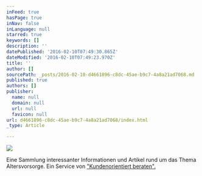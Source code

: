 ```yaml
---
inFeed: true
hasPage: true
inNav: false
inLanguage: null
starred: true
keywords: []
description: ''
datePublished: '2016-02-10T07:49:30.865Z'
dateModified: '2016-02-10T07:49:23.970Z'
title: ''
author: []
sourcePath: _posts/2016-02-10-d4661896-c8dc-45ae-b9c7-4a8a21ad7068.md
published: true
authors: []
publisher:
  name: null
  domain: null
  url: null
  favicon: null
url: d4661896-c8dc-45ae-b9c7-4a8a21ad7068/index.html
_type: Article

---
```

![](https://s3-us-west-2.amazonaws.com/the-grid-img/p/7adf6562c7c5c0fe5a673ea81a1150be4528383f.png)

Eine Sammlung interessanter Informationen und Artikel rund um das Thema Altersvorsorge. Ein Service von ["Kundenorientiert beraten".][0]

[0]: http://www.kundenorientiert-beraten.de/